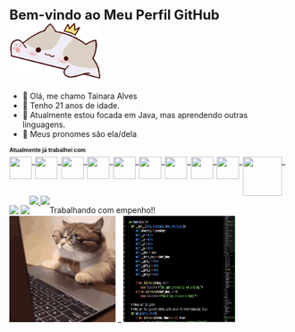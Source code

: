 <h1 style="font-size: 24px;">Bem-vindo ao Meu Perfil GitHub <img loading="lazy"  height="100em" src="https://raw.githubusercontent.com/TainaraAlvesSilva/Gif/main/cat_batendo.gif" alt="Gat"  /> 
 </h1>

- 👋 Olá, me chamo Tainara Alves
- 👀 Tenho 21 anos de idade.
- 🌱 Atualmente estou focada em Java,
  mas aprendendo outras linguagens.
- 💞️ Meus pronomes são ela/dela

<h1 style="font-size: 10px;">Atualmente já trabalhei com</h1>
<div style="display: flex; flex-wrap: wrap;">
            <img src="https://cdn.jsdelivr.net/gh/devicons/devicon@latest/icons/java/java-original.svg" width="40" height="40" />_
            <img src="https://cdn.jsdelivr.net/gh/devicons/devicon@latest/icons/javascript/javascript-original.svg" width="40" height="40" />_
            <img src="https://cdn.jsdelivr.net/gh/devicons/devicon@latest/icons/html5/html5-original-wordmark.svg" width="40" height="40" />_
            <img src="https://cdn.jsdelivr.net/gh/devicons/devicon@latest/icons/css3/css3-original-wordmark.svg" width="40" height="40" />_
            <img src="https://cdn.jsdelivr.net/gh/devicons/devicon@latest/icons/php/php-original.svg" width="40" height="40" />_
            <img src="https://cdn.jsdelivr.net/gh/devicons/devicon@latest/icons/mongodb/mongodb-original-wordmark.svg" width="40" height="40" />_
            <img src="https://cdn.jsdelivr.net/gh/devicons/devicon@latest/icons/postgresql/postgresql-original-wordmark.svg" width="40" height="40" />_
            <img src="https://cdn.jsdelivr.net/gh/devicons/devicon@latest/icons/spring/spring-original-wordmark.svg" width="40" height="40" />_
            <img src="https://cdn.jsdelivr.net/gh/devicons/devicon@latest/icons/mysql/mysql-original-wordmark.svg" width="40" height="40" />_
            <img src="https://cdn.jsdelivr.net/gh/devicons/devicon@latest/icons/postman/postman-original-wordmark.svg" width="70" height="70" />_
          <div><br>
          <a href = "tainara.alves2023@gmail.com"><img loading="lazy" src="https://img.shields.io/badge/Gmail-D14836?style=for-the-badge&logo=gmail&logoColor=white" target="_blank"></a>
          <a href="https://www.linkedin.com/in/tainara-a-11b565261" target="_blank"><img loading="lazy" src="https://img.shields.io/badge/-LinkedIn-%230077B5?style=for-the-badge&logo=linkedin&logoColor=white" target="_blank"></a> 
          </div>
<div>
  <a href="https://github.com/TainaraAlvesSilva">
    <img loading="lazy" height="180em" src="https://github-readme-stats.vercel.app/api/top-langs/?username=TainaraAlvesSilva&layout=compact&langs_count=7&theme=dracula"/>
    <img loading="lazy" height="180em" src="https://github-readme-stats.vercel.app/api?username=TainaraAlvesSilva&show_icons=true&theme=dracula&include_all_commits=true&count_private=true"/>
  </a>
</div><br>
                   Trabalhando com empenho!!
<div>
<img loading="lazy"  height="190em" src="https://raw.githubusercontent.com/TainaraAlvesSilva/Gif/main/gatinho-gato.gif" alt="Gatinho Gato GIF" /> _
<img loading="lazy"  height="190em" src="https://raw.githubusercontent.com/TainaraAlvesSilva/Gif/main/7_Navegando.gif" width="200" height="200" alt="Código Rodando" />
</div>










            
          
